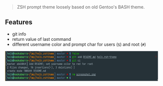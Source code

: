 > ZSH prompt theme loosely based on old Gentoo's BASH theme.

## Features

- git info
- return value of last command
- different username color and prompt char for users (`$`) and root (`#`)

![screenshot](screenshot.png)
